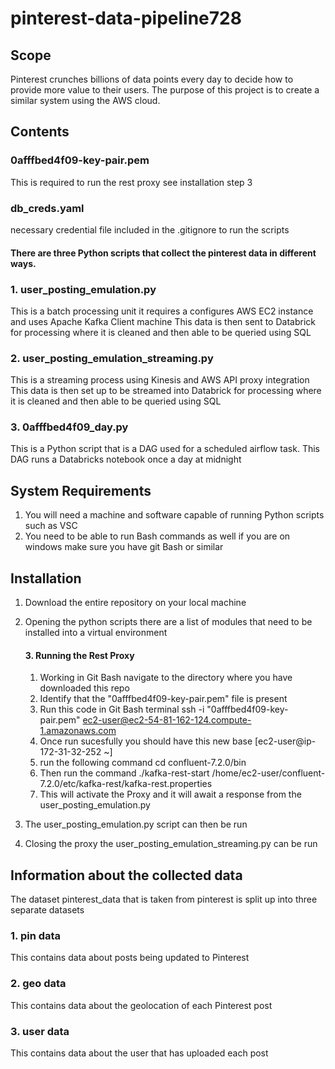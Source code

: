 # pinterest-data-pipeline728

## Scope
Pinterest crunches billions of data points every day to decide how to provide more value to their users.
The purpose of this project is to create a similar system using the AWS cloud.


## Contents

### 0afffbed4f09-key-pair.pem
This is required to run the rest proxy see installation step 3

### db_creds.yaml
necessary credential file included in the .gitignore to run the scripts

#### There are three Python scripts that collect the pinterest data in different ways.

### 1. user_posting_emulation.py
This is a batch processing unit it requires a configures AWS EC2 instance and uses Apache Kafka Client machine
This data is then sent to Databrick for processing where it is cleaned and then able to be queried using SQL

### 2. user_posting_emulation_streaming.py
This is a streaming process using Kinesis and AWS API proxy integration
This data is then set up to be streamed into Databrick for processing where it is cleaned and then able to be queried using SQL

### 3. 0afffbed4f09_day.py
This is a Python script that is a DAG used for a scheduled airflow task. This DAG runs a Databricks notebook once a day at midnight



## System Requirements
1. You will need a machine and software capable of running Python scripts such as VSC
2. You need to be able to run Bash commands as well if you are on windows make sure you have git Bash or similar

## Installation
1. Download the entire repository on your local machine
2. Opening the python scripts there are a list of modules that need to be installed into a virtual environment
    #### 3. Running the Rest Proxy
    1. Working in Git Bash navigate to the directory where you have downloaded this repo
    2. Identify that the "0afffbed4f09-key-pair.pem" file is present
    3. Run this code in Git Bash terminal
    ssh -i "0afffbed4f09-key-pair.pem" ec2-user@ec2-54-81-162-124.compute-1.amazonaws.com
    4. Once run sucesfully you should have this new base [ec2-user@ip-172-31-32-252 ~]
    5. run the following command
    cd confluent-7.2.0/bin
    6. Then run the command
    ./kafka-rest-start /home/ec2-user/confluent-7.2.0/etc/kafka-rest/kafka-rest.properties
    7. This will activate the Proxy and it will await a response from the user_posting_emulation.py
    
4. The user_posting_emulation.py script can then be run
5. Closing the proxy the user_posting_emulation_streaming.py can be run

## Information about the collected data
The dataset pinterest_data that is taken from pinterest is split up into three separate datasets
### 1. pin data
This contains data about posts being updated to Pinterest
### 2. geo data
This contains data about the geolocation of each Pinterest post
### 3. user data
This contains data about the user that has uploaded each post

